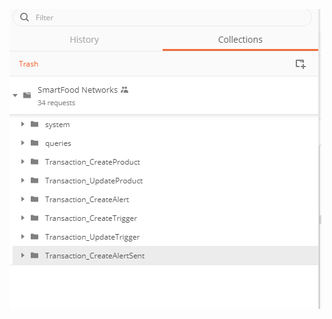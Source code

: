 ![alt text](https://github.com/odysseyhack/kpn-technium/blob/master/BusinessNetworkLedger/docs/images/PostmanCollectionOverview.png)